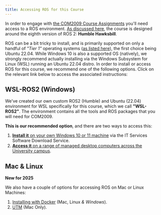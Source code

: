 ```yaml
---
title: Accessing ROS for this Course
---
```


In order to engage with [the COM2009 Course Assignments](../course/README.md) you'll need access to a ROS environment. [As discussed here](../about.md#software), the course is designed around the eighth version of ROS 2: **Humble Hawksbill**. 

ROS can be a bit tricky to install, and is primarily supported on only a handful of *"Tier 1"* operating systems ([as listed here](https://docs.ros.org/en/humble/Installation.html)), the first choice being Ubuntu 22.04. While Windows 10 is also a supported OS (natively), we strongly recommend actually installing via the Windows Subsystem for Linux (WSL) running an Ubuntu 22.04 distro. In order to install or access ROS for this course, we recommend one of the following options. Click on the relevant link below to access the associated instructions:

## WSL-ROS2 (Windows)

We've created our own custom ROS2 (Humble) and Ubuntu (22.04) environment for WSL specifically for this course, which we call **"WSL-ROS2"**. The environment contains all the tools and ROS packages that you will need for COM2009. 

**This is our recommended option**, and there are two ways to access this: 

1. [**Install it** on your own Windows 10 or 11 machine](./wsl-ros/install.md) via the IT Services Software Download Service.
1. [**Access it** on a range of managed desktop computers across the University campus](./wsl-ros/man-win.md).

## Mac & Linux

**New for 2025**

We also have a couple of options for accessing ROS on Mac or Linux Machines:

1. [Installing with Docker](./other-options/docker-ros2.md) (Mac, Linux *& Windows*).
1. [UTM](./other-options/utm.md) (Mac Only).


